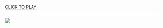 
<a href="https://premium76.site?title=unblocked_motorcycle_games&ref=13M">CLICK TO PLAY</a></h3>
<hr>

<a href="https://premium76.site?title=unblocked_motorcycle_games&ref=13M"><img src="https://clearcache.store/games.png"></a>


